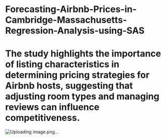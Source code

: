 # Forecasting-Airbnb-Prices-in-Cambridge-Massachusetts-Regression-Analysis-using-SAS
# The study highlights the importance of listing characteristics in determining pricing strategies for Airbnb hosts, suggesting that adjusting room types and managing reviews can influence competitiveness. 
![Uploading image.png…]()
